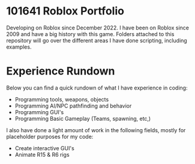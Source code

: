 # 101641 Roblox Portfolio

Developing on Roblox since December 2022. I have been on Roblox since 2009 and have a big history with this game. Folders attached to this repository will go over the different areas I have done scripting, including examples.


# Experience Rundown
Below you can find a quick rundown of what I have experience in coding:
- Programming tools, weapons, objects
- Programming AI/NPC pathfinding and behavior
- Programming GUI's
- Programming Basic Gameplay (Teams, spawning, etc,)

I also have done a light amount of work in the following fields, mostly for placeholder purposes for my code:
- Create interactive GUI's
- Animate R15 & R6 rigs
